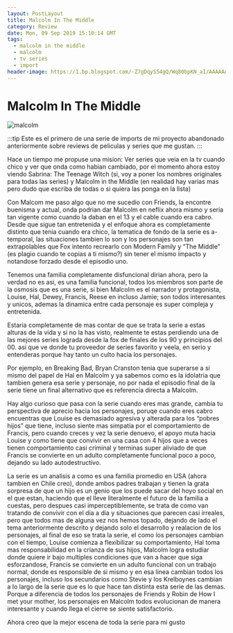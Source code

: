 ```yaml
---
layout: PostLayout
title: Malcolm In The Middle
category: Review
date: Mon, 09 Sep 2019 15:10:14 GMT
tags:
  - malcolm in the middle
  - malcolm
  - tv series
  - import
header-image: https://1.bp.blogspot.com/-Z7gDqyS54gQ/Wq80bpKN_aI/AAAAAAAABnk/Qsv38rJtcjMVXeKnHJ1bUU_cb1T0WJmOwCLcBGAs/s1600/malcolm-middle-810x456.jpeg
---
```

# Malcolm In The Middle

![malcolm](https://1.bp.blogspot.com/-Z7gDqyS54gQ/Wq80bpKN_aI/AAAAAAAABnk/Qsv38rJtcjMVXeKnHJ1bUU_cb1T0WJmOwCLcBGAs/s1600/malcolm-middle-810x456.jpeg)

:::tip
Este es el primero de una serie de imports de mi proyecto abandonado anteriormente sobre reviews de peliculas y series que me gustan.
:::

Hace un tiempo me propuse una mision: Ver series que veia en la tv cuando chico y ver que onda como habian cambiado, por el momento ahora estoy viendo Sabrina: The Teenage Witch (si, voy a poner los nombres originales para todas las series) y Malcolm in the Middle (en realidad hay varias mas pero dudo que escriba de todas o si quiera las ponga en la lista)

Con Malcom me paso algo que no me sucedio con Friends, la encontre buenisma y actual, onda podrian dar Malcolm en neflix ahora mismo y seria tan vigente como cuando la daban en el 13 y el cable cuando era cabro. Desde que sigue tan entretenida y el enfoque ahora es completamente distinto que tenia cuando era chico, la tematica de fondo de la serie es a-temporal, las situaciones tambien lo son y los personajes son tan extrapolables que Fox intento recrearlo con Modern Family y “The Middle” (es plagio cuando te copias a ti mismo?) sin tener el mismo impacto y notandose forzado desde el episodio uno.

Tenemos una familia completamente disfuncional dirian ahora, pero la verdad no es asi, es una familia funcional, todos los miembros son parte de la osmosis que es una serie, si bien Malcolm es el narrador y protagonista, Louise, Hal, Dewey, Francis, Reese en incluso Jamie; son todos interesantes y unicos, ademas la dinamica entre cada personaje es super compleja y entretenida.

Estaria completamente de mas contar de que se trata la serie a estas alturas de la vida y si no la has visto, realmente te estas perdiendo una de las mejores series lograda desde la fox de finales de los 90 y principios del 00. asi que ve donde tu proveedor de series favorito y veela, en serio y entenderas porque hay tanto un culto hacia los personajes.

Por ejemplo, en Breaking Bad, Bryan Cranston tenia que superarse a si mismo del papel de Hal en Malcolm y ya sabemos como es la idolatria que tambien genera esa serie y personaje, no por nada el episodio final de la serie tiene un final alternativo que es referencia directa a Malcolm.

Hay algo curioso que pasa con la serie cuando eres mas grande, cambia tu perspectiva de aprecio hacia los personajes, poruqe cuando eres cabro encuentras que Louise es demasiado agresiva y alterada para los “pobres hijos” que tiene, incluso siente mas simpatia por el comportamiento de Francis, pero cuando creces y vez la serie denuevo, el apoyo muta hacia Louise y como tiene que convivir en una casa con 4 hijos que a veces tienen comportamiento casi criminal y terminas super aliviado de que Francis se convierte en un adulto completamente funcional poco a poco, dejando su lado autodestructivo.

La serie es un analisis a como es una familia promedio en USA (ahora tambien en Chile creo), donde ambos padres trabajan y tienen la grata sorpresa de que un hijo es un genio que los puede sacar del hoyo social en el que estan, haciendo que el lleve literalmente el futuro de la familia a cuestas, pero despues casi imperceptiblemente, se trata de como van tratando de convivir con el dia a dia y situaciones que parecen casi irreales, pero que todos mas de alguna vez nos hemos topado, dejando de lado el tema anteriormente descrito y dejando solo el desarrollo y realacion de los personajes, al final de eso se trata la serie, el como los personajes cambian con el tiempo, Louise comienza a flexibilizar su comportamiento, Hal toma mas responsabilidad en la crianza de sus hijos, Malcolm logra estudiar donde quiere ir bajo multiples condiciones que van a hacer que siga esforzandose, Francis se convierte en un adulto funcional con un trabajo normal, donde es responsible de si mismo y en esa linea cambian todos los personajes, incluso los secundarios como Stevie y los Krelboynes cambian a lo largo de la serie que es lo que hace tan distinta esta serie de las demas. Porque a diferencia de todos los personajes de Friends y Robin de How I met your mother, los personajes en Malcolm todos evolucionan de manera interesante y cuando llega el cierre se siente satisfactorio.

Ahora creo que la mejor escena de toda la serie para mi gusto

<YoutubeVideo url="https://www.youtube.com/watch?v=hbzGGrHLUxw" />
